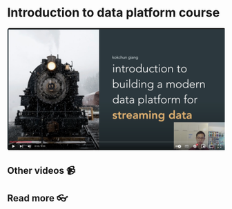 # Introduction to data platform course

<a href="https://youtu.be/a4C5KIqj55M" target="_blank">
  <img src="https://github.com/kokchun/assets/blob/main/data_platform/intro.png?raw=true" alt="data platform introduction" width="600">
</a>

## Other videos 📹

## Read more 👓
